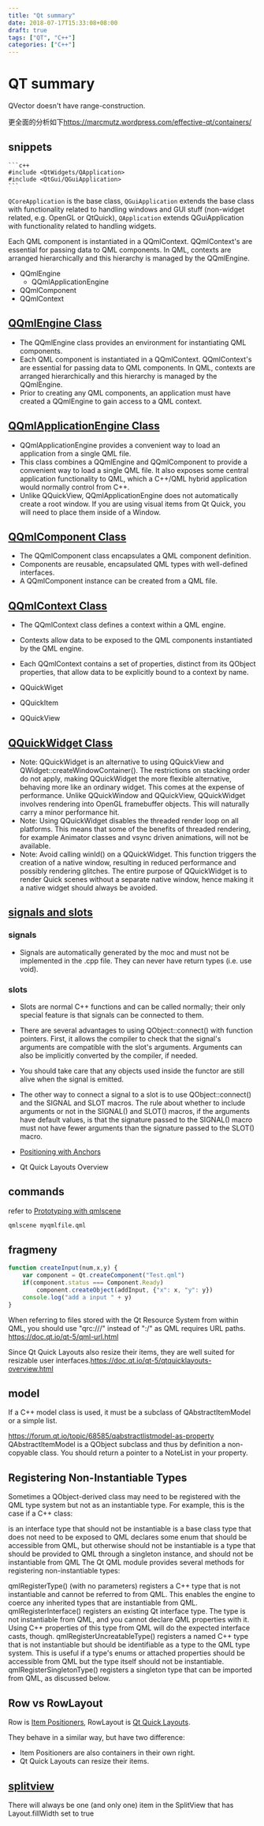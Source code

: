 ```yaml
---
title: "Qt summary"
date: 2018-07-17T15:33:08+08:00
draft: true
tags: ["QT", "C++"]
categories: ["C++"]
---
```


# QT summary

QVector doesn't have range-construction.

更全面的分析如下<https://marcmutz.wordpress.com/effective-qt/containers/>

## snippets
    ```c++
    #include <QtWidgets/QApplication>
    #include <QtGui/QGuiApplication>
    ```
`QCoreApplication` is the base class, `QGuiApplication` extends the base class with functionality related to handling windows and GUI stuff (non-widget related, e.g. OpenGL or QtQuick), `QApplication` extends QGuiApplication with functionality related to handling widgets.

Each QML component is instantiated in a QQmlContext. QQmlContext's are essential for passing data to QML components. In QML, contexts are arranged hierarchically and this hierarchy is managed by the QQmlEngine.

- QQmlEngine
    - QQmlApplicationEngine
- QQmlComponent
- QQmlContext
## [QQmlEngine Class](https://doc.qt.io/qt-5/qqmlengine.html)
- The QQmlEngine class provides an environment for instantiating QML components.
- Each QML component is instantiated in a QQmlContext. QQmlContext's are essential for passing data to QML components. In QML, contexts are arranged hierarchically and this hierarchy is managed by the QQmlEngine.
- Prior to creating any QML components, an application must have created a QQmlEngine to gain access to a QML context.

## [QQmlApplicationEngine Class](https://doc.qt.io/qt-5/qqmlapplicationengine.html)
- QQmlApplicationEngine provides a convenient way to load an application from a single QML file.
- This class combines a QQmlEngine and QQmlComponent to provide a convenient way to load a single QML file. It also exposes some central application functionality to QML, which a C++/QML hybrid application would normally control from C++.
- Unlike QQuickView, QQmlApplicationEngine does not automatically create a root window. If you are using visual items from Qt Quick, you will need to place them inside of a Window.

## [QQmlComponent Class](https://doc.qt.io/qt-5/qqmlcomponent.html)
- The QQmlComponent class encapsulates a QML component definition.
- Components are reusable, encapsulated QML types with well-defined interfaces.
- A QQmlComponent instance can be created from a QML file.

## [QQmlContext Class](https://doc.qt.io/qt-5/qqmlcontext.html)
- The QQmlContext class defines a context within a QML engine.
- Contexts allow data to be exposed to the QML components instantiated by the QML engine.
- Each QQmlContext contains a set of properties, distinct from its QObject properties, that allow data to be explicitly bound to a context by name. 


- QQuickWiget
- QQuickItem
- QQuickView
## [QQuickWidget Class](https://doc.qt.io/qt-5/qquickwidget.html)
- Note: QQuickWidget is an alternative to using QQuickView and QWidget::createWindowContainer(). The restrictions on stacking order do not apply, making QQuickWidget the more flexible alternative, behaving more like an ordinary widget. This comes at the expense of performance. Unlike QQuickWindow and QQuickView, QQuickWidget involves rendering into OpenGL framebuffer objects. This will naturally carry a minor performance hit.
- Note: Using QQuickWidget disables the threaded render loop on all platforms. This means that some of the benefits of threaded rendering, for example Animator classes and vsync driven animations, will not be available.
- Note: Avoid calling winId() on a QQuickWidget. This function triggers the creation of a native window, resulting in reduced performance and possibly rendering glitches. The entire purpose of QQuickWidget is to render Quick scenes without a separate native window, hence making it a native widget should always be avoided. 

## [signals and slots](https://doc.qt.io/qt-5/signalsandslots.html)

### signals
- Signals are automatically generated by the moc and must not be implemented in the .cpp file. They can never have return types (i.e. use void).
### slots
- Slots are normal C++ functions and can be called normally; their only special feature is that signals can be connected to them.
- There are several advantages to using QObject::connect() with function pointers. First, it allows the compiler to check that the signal's arguments are compatible with the slot's arguments. Arguments can also be implicitly converted by the compiler, if needed.
- You should take care that any objects used inside the functor are still alive when the signal is emitted.
- The other way to connect a signal to a slot is to use QObject::connect() and the SIGNAL and SLOT macros. The rule about whether to include arguments or not in the SIGNAL() and SLOT() macros, if the arguments have default values, is that the signature passed to the SIGNAL() macro must not have fewer arguments than the signature passed to the SLOT() macro.


- [Positioning with Anchors](https://doc.qt.io/qt-5/qtquick-positioning-anchors.html)
- Qt Quick Layouts Overview



## commands

refer to [Prototyping with qmlscene](https://doc.qt.io/qt-5.9/qtquick-qmlscene.html)
```sh
qmlscene myqmlfile.qml
```


## fragmeny
```js
function createInput(num,x,y) {
    var component = Qt.createComponent("Test.qml")
    if(component.status === Component.Ready)
        component.createObject(addInput, {"x": x, "y": y})
    console.log("add a input " + y)
}
```

When referring to files stored with the Qt Resource System from within QML, you should use "qrc:///" instead of ":/" as QML requires URL paths. <https://doc.qt.io/qt-5/qml-url.html>

Since Qt Quick Layouts also resize their items, they are well suited for resizable user interfaces.<https://doc.qt.io/qt-5/qtquicklayouts-overview.html>


## model
If a C++ model class is used, it must be a subclass of QAbstractItemModel or a simple list.

<https://forum.qt.io/topic/68585/qabstractlistmodel-as-property>
QAbstractItemModel is a QObject subclass and thus by definition a non-copyable class.
You should return a pointer to a NoteList in your property.

## Registering Non-Instantiable Types
Sometimes a QObject-derived class may need to be registered with the QML type system but not as an instantiable type. For example, this is the case if a C++ class:

is an interface type that should not be instantiable
is a base class type that does not need to be exposed to QML
declares some enum that should be accessible from QML, but otherwise should not be instantiable
is a type that should be provided to QML through a singleton instance, and should not be instantiable from QML
The Qt QML module provides several methods for registering non-instantiable types:

qmlRegisterType() (with no parameters) registers a C++ type that is not instantiable and cannot be referred to from QML. This enables the engine to coerce any inherited types that are instantiable from QML.
qmlRegisterInterface() registers an existing Qt interface type. The type is not instantiable from QML, and you cannot declare QML properties with it. Using C++ properties of this type from QML will do the expected interface casts, though.
qmlRegisterUncreatableType() registers a named C++ type that is not instantiable but should be identifiable as a type to the QML type system. This is useful if a type's enums or attached properties should be accessible from QML but the type itself should not be instantiable.
qmlRegisterSingletonType() registers a singleton type that can be imported from QML, as discussed below.
## Row vs RowLayout
Row is [Item Positioners](https://doc.qt.io/qt-5/qtquick-positioning-layouts.html), RowLayout is [Qt Quick Layouts](https://doc.qt.io/qt-5/qtquicklayouts-index.html). 

They behave in a similar way, but have two difference:

- Item Positioners are also containers in their own right.
- Qt Quick Layouts can resize their items.

## [splitview](https://doc.qt.io/qt-5/qml-qtquick-controls-splitview.html)
There will always be one (and only one) item in the SplitView that has Layout.fillWidth set to true
